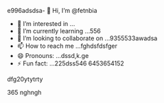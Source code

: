 e996adsdsa- 👋 Hi, I’m @fetnbia
- 👀 I’m interested in ...
- 🌱 I’m currently learning ...556
- 💞️ I’m looking to collaborate on ...9355533awadsa
- 📫 How to reach me ...fghdsfdsfger
- 😄 Pronouns: ...dssd,k.ge
- ⚡ Fun fact: ...225dss546
6453654152
<!---54asds545
fetnbia/fetnbia is a ✨ special ✨ reposisdftory besdfcause its `README.md` 6262(this f543543ilcxxcxce) appears on your GitHub profile.
You can click the Preview link to take a look at yo53ur changes.653
--->dfg20ytytrty
365
nghngh
